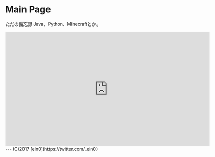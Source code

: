 # Main Page

ただの備忘録
Java、Python、Minecraftとか。


<iframe src="https://twitcasting.tv/pyffc/embeddedplayer/live?auto_play=false&default_mute=true" width="640px" height="360px" frameborder="0" allowfullscreen></iframe>
---
(C)2017 [ein0](https://twitter.com/_ein0)
